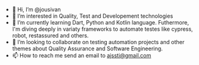 - 👋 Hi, I’m @jousivan
- 👀 I’m interested in Quality, Test and Developement technologies
- 🌱 I’m currently learning Dart, Python and Kotlin language. Futhermore, I'm diving deeply in variaty frameworks to automate testes like cypress, robot, restassured and others.
- 💞️ I’m looking to collaborate on testing automation projects and other themes about Quality Assurance and Software Engineering.
- 📫 How to reach me send an email to ajssti@gmail.com

<!---
jousivan/jousivan is a ✨ special ✨ repository because its `README.md` (this file) appears on your GitHub profile.
You can click the Preview link to take a look at your changes.
--->
